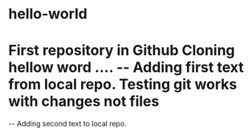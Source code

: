 # hello-world
First repository in Github
Cloning hellow word ....
-- Adding first text from local repo.
Testing git works with changes not files
==========================================
-- Adding second text to local repo.
